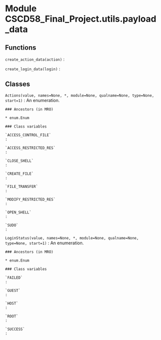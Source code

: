 Module CSCD58_Final_Project.utils.payload_data
==============================================

Functions
---------

    
`create_action_data(action)`
:   

    
`create_login_data(login)`
:   

Classes
-------

`Actions(value, names=None, *, module=None, qualname=None, type=None, start=1)`
:   An enumeration.

    ### Ancestors (in MRO)

    * enum.Enum

    ### Class variables

    `ACCESS_CONTROL_FILE`
    :

    `ACCESS_RESTRICTED_RES`
    :

    `CLOSE_SHELL`
    :

    `CREATE_FILE`
    :

    `FILE_TRANSFER`
    :

    `MODIFY_RESTRICTED_RES`
    :

    `OPEN_SHELL`
    :

    `SUDO`
    :

`LoginStatus(value, names=None, *, module=None, qualname=None, type=None, start=1)`
:   An enumeration.

    ### Ancestors (in MRO)

    * enum.Enum

    ### Class variables

    `FAILED`
    :

    `GUEST`
    :

    `HOST`
    :

    `ROOT`
    :

    `SUCCESS`
    :
